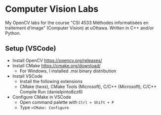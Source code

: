 # Computer Vision Labs
My OpenCV labs for the course "CSI 4533 Méthodes informatisées en traitement d'image" (Computer Vision) at uOttawa.
Written in C++ and/or Python.

## Setup (VSCode)
- Install OpenCV https://opencv.org/releases/
- Install CMake https://cmake.org/download/
    - For Windows, I installed .msi binary distribution
- Install VSCode
    - Install the following extensions
    - CMake (twxs), CMake Tools (Microsoft), C/C++ (Microsoft), C/C++ Compile Run (danielpinto8zz6)
- Configure CMake in VSCode
    - Open command palette with `Ctrl + Shift + P`
    - Type `>CMake: Configure`
